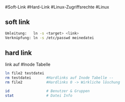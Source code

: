 #Soft-Link #Hard-Link #Linux-Zugriffsrechte #Linux

## soft link

```bash
Umleitung:   ln -s <target> <link>
Verknüpfung: ln -s /etc/passwd meinedatei
```

## hard link
link auf #Inode Tabelle
```bash
ln file2 testdatei
rm testdatei       #Hardlinks auf Inode Tabelle --
rm file2           #Hardlinks 0 -> Wirkliche löschung

id                 # Benutzer & Gruppen
stat               # Datei Info
```

